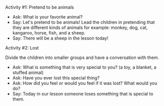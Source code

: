 Activity #1: Pretend to be animals 

- Ask: What is your favorite animal? 
- Say: Let's pretend to be animals! 
Lead the children in pretending that they are different kinds of animals for example: monkey, dog, cat, kangaroo, horse, fish, and a sheep. 
- Say: There will be a sheep in the lesson today!  

Activity #2: Lost 

Divide the children into smaller groups and have a conversation with them. 
- Ask: What is something that is very special to you? (a toy, a blanket, a stuffed animal) 
- Ask: Have you ever lost this special thing?  
- Ask: How did you feel or would you feel if it was lost? What would you do? 
- Say: Today in our lesson someone loses something that is special to them. 
